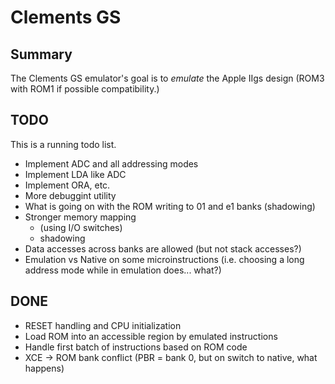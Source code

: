# Clements GS

## Summary

The Clements GS emulator's goal is to *emulate* the Apple IIgs design (ROM3
with ROM1 if possible compatibility.)


## TODO

This is a running todo list.

* Implement ADC and all addressing modes
* Implement LDA like ADC
* Implement ORA, etc.
* More debuggint utility
* What is going on with the ROM writing to 01 and e1 banks (shadowing)
* Stronger memory mapping
  * (using I/O switches)
  * shadowing
* Data accesses across banks are allowed (but not stack accesses?)
* Emulation vs Native on some microinstructions (i.e. choosing a long address
  mode while in emulation does... what?)

## DONE

* RESET handling and CPU initialization
* Load ROM into an accessible region by emulated instructions
* Handle first batch of instructions based on ROM code
* XCE -> ROM bank conflict (PBR = bank 0, but on switch to native, what happens)
